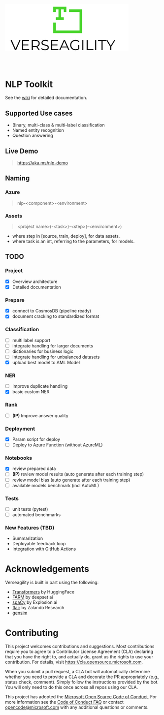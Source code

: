 <img src="demo/logo2.PNG" width="400" align="center"><br><br><br><br>

# NLP Toolkit

See the [wiki](https://dev.azure.com/DAISolutions/KnowledgeMining/_wiki/wikis) for detailed documentation.

## Supported Use cases
- Binary, multi-class & multi-label classification
- Named entity recognition
- Question answering

## Live Demo
> https://aka.ms/nlp-demo

## Naming
### Azure
> nlp-\<component\>-\<environment\>
### Assets
> \<project name\>(-\<task\>)-\<step\>(-\<environment\>)
- where step in [source, train, deploy], for data assets.
- where task is an int, referring to the parameters, for models.

## TODO
### Project
- [x] Overview architecture
- [x] Detailed documentation
### Prepare
- [x] connect to CosmosDB (pipeline ready)
- [x] document cracking to standardized format
### Classification
- [ ] multi label support
- [ ] integrate handling for larger documents
- [ ] dictionaries for business logic
- [ ] integrate handling for unbalanced datasets
- [x] upload best model to AML Model
### NER
- [ ] Improve duplicate handling
- [x] basic custom NER
### Rank
- [ ] **(IP)** Improve answer quality
### Deployment
- [x] Param script for deploy
- [ ] Deploy to Azure Function (without AzureML)
### Notebooks
- [x] review prepared data
- [ ] **(IP)** review model results (auto generate after each training step)
- [ ] review model bias (auto generate after each training step)
- [ ] available models benchmark (incl AutoML)
### Tests
- [ ] unit tests (pytest)
- [ ] automated benchmarks
### New Features (TBD)
- Summarization
- Deployable feedback loop
- Integration with GitHub Actions

# Acknowledgements
Verseagility is built in part using the following:
- [Transformers](https://github.com/huggingface/pytorch-transformers) by HuggingFace
- [FARM](https://github.com/deepset-ai/FARM/) by deepset ai
- [spaCy](https://github.com/explosion/spaCy/) by Explosion ai
- [flair](https://github.com/flairNLP/flair/) by Zalando Research
- [gensim](https://radimrehurek.com/gensim/)

# Contributing
This project welcomes contributions and suggestions.  Most contributions require you to agree to a
Contributor License Agreement (CLA) declaring that you have the right to, and actually do, grant us
the rights to use your contribution. For details, visit https://cla.opensource.microsoft.com.

When you submit a pull request, a CLA bot will automatically determine whether you need to provide
a CLA and decorate the PR appropriately (e.g., status check, comment). Simply follow the instructions
provided by the bot. You will only need to do this once across all repos using our CLA.

This project has adopted the [Microsoft Open Source Code of Conduct](https://opensource.microsoft.com/codeofconduct/).
For more information see the [Code of Conduct FAQ](https://opensource.microsoft.com/codeofconduct/faq/) or
contact [opencode@microsoft.com](mailto:opencode@microsoft.com) with any additional questions or comments.
